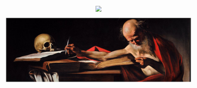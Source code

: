 
<p align="center">
  <img src="https://github-readme-stats.vercel.app/api/wakatime?username=skilldeliver&theme=dark"> 
</p>

<p align="center">
  <img src="https://github.com/skilldeliver/skilldeliver/blob/master/caravaggio_banner.png"> 
</p>
